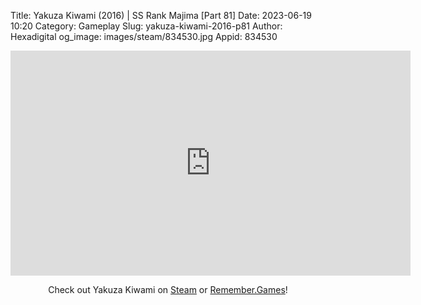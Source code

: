 Title: Yakuza Kiwami (2016) | SS Rank Majima [Part 81]
Date: 2023-06-19 10:20
Category: Gameplay
Slug: yakuza-kiwami-2016-p81
Author: Hexadigital
og_image: images/steam/834530.jpg
Appid: 834530

<center><iframe src="https://www.youtube.com/embed/64w89a2RzFo?feature=oembed" allow="accelerometer; autoplay; encrypted-media; gyroscope; picture-in-picture" width="640" height="360" frameborder="0"></iframe>

Check out Yakuza Kiwami on [Steam](https://store.steampowered.com/app/834530/?curator_clanid=34633900) or [Remember.Games](https://remember.games/game/342/)!</center>